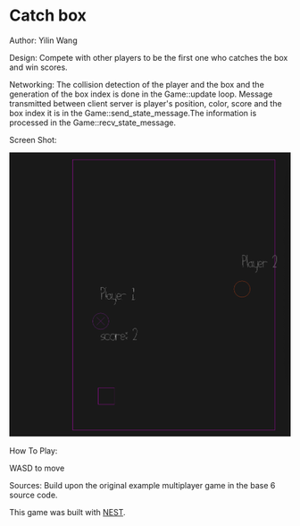 # Catch box

Author: Yilin Wang

Design: Compete with other players to be the first one who catches the box and win scores. 

Networking: The collision detection of the player and the box and the generation of the box index is done in the Game::update loop. Message transmitted between client server is player's position, color, score and the box index it is in the Game::send_state_message.The information is processed in the Game::recv_state_message. 

Screen Shot:

![Screen Shot](screenshot.png)

How To Play:

WASD to move

Sources: Build upon the original example multiplayer game in the base 6 source code. 

This game was built with [NEST](NEST.md).

